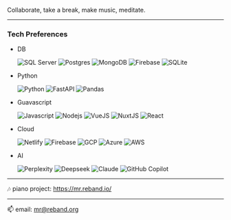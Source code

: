 Collaborate, take a break, make music, meditate.

<!-- ![FHIR](https://raw.githubusercontent.com/HL7/fhir/03356ced0fc8f399bccf07d128404469bb9c3d5c/images/icon-pack/LOGO_FHIR.svg) -->

---

### Tech Preferences

- DB

  ![SQL Server](https://img.shields.io/badge/Microsoft%20SQL%20Server-CC2927?style=for-the-badge&logo=microsoft%20sql%20server&logoColor=white)
  ![Postgres](https://img.shields.io/badge/PostgreSQL-316192?style=for-the-badge&logo=postgresql&logoColor=white)
  ![MongoDB](https://img.shields.io/badge/MongoDB-4EA94B?style=for-the-badge&logo=mongodb&logoColor=white)
  ![Firebase](https://img.shields.io/badge/Firebase-039BE5?style=for-the-badge&logo=Firebase&logoColor=white)
  ![SQLite](https://img.shields.io/badge/SQLite-%2307405e.svg?style=for-the-badge&logo=sqlite&logoColor=white)

- Python

  ![Python](https://img.shields.io/badge/Python-FFD43B?style=for-the-badge&logo=python&logoColor=blue)
  ![FastAPI](https://img.shields.io/badge/fastapi-109989?style=for-the-badge&logo=FASTAPI&logoColor=white)
  ![Pandas](https://img.shields.io/badge/Pandas-2C2D72?style=for-the-badge&logo=pandas&logoColor=white)

- Guavascript

  ![Javascript](https://img.shields.io/badge/JavaScript-323330?style=for-the-badge&logo=javascript&logoColor=F7DF1E)
  ![Nodejs](https://img.shields.io/badge/Node%20js-339933?style=for-the-badge&logo=nodedotjs&logoColor=white)
  ![VueJS](https://img.shields.io/badge/Vue%20js-35495E?style=for-the-badge&logo=vuedotjs&logoColor=4FC08D)
  ![NuxtJS](https://img.shields.io/badge/nuxt%20js-00C58E?style=for-the-badge&logo=nuxtdotjs&logoColor=white)
  ![React](https://img.shields.io/badge/React-20232A?style=for-the-badge&logo=react&logoColor=61DAFB)

- Cloud

  ![Netlify](https://img.shields.io/badge/Netlify-00C7B7?style=for-the-badge&logo=netlify&logoColor=white)
  ![Firebase](https://img.shields.io/badge/firebase-ffca28?style=for-the-badge&logo=firebase&logoColor=black)
  ![GCP](https://img.shields.io/badge/Google_Cloud-4285F4?style=for-the-badge&logo=google-cloud&logoColor=white)
  ![Azure](https://img.shields.io/badge/microsoft%20azure-0089D6?style=for-the-badge&logo=microsoft-azure&logoColor=white)
  ![AWS](https://img.shields.io/badge/Amazon_AWS-FF9900?style=for-the-badge&logo=amazonaws&logoColor=white)

- AI

  ![Perplexity](https://img.shields.io/badge/Perplexity-1FB8CD?style=for-the-badge&logo=perplexity&logoColor=fff)
  ![Deepseek](https://custom-icon-badges.demolab.com/badge/Deepseek-4D6BFF?style=for-the-badge&logo=deepseek&logoColor=fff)
  ![Claude](https://img.shields.io/badge/Claude-D97757?style=for-the-badge&logo=claude&logoColor=fff)
  ![GitHub Copilot](https://img.shields.io/badge/_-000?style=for-the-badge&logo=githubcopilot&logoColor=fff)

---

:notes: piano project: https://mr.reband.io/

---

:mailbox: email: [mr@reband.org](mailto:mr@reband.org)
